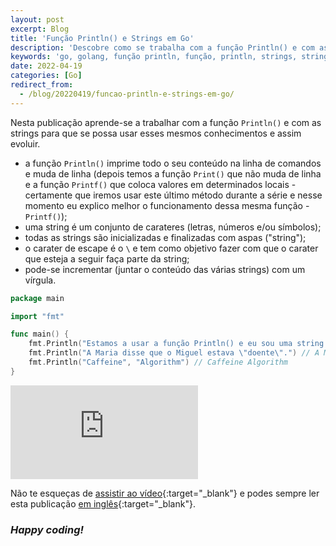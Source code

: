 ```yaml
---
layout: post
excerpt: Blog
title: 'Função Println() e Strings em Go'
description: 'Descobre como se trabalha com a função Println() e com as strings na linguagem de programação Go. Obtém respostas às tuas dúvidas com a teoria e os exemplos apresentados.'
keywords: 'go, golang, função println, função, println, strings, string, publicação'
date: 2022-04-19
categories: [Go]
redirect_from:
  - /blog/20220419/funcao-println-e-strings-em-go/
---
```


Nesta publicação aprende-se a trabalhar com a função `Println()` e com as strings para que se possa usar esses mesmos conhecimentos e assim evoluir.

- a função `Println()` imprime todo o seu conteúdo na linha de comandos e muda de linha (depois temos a função `Print()` que não muda de linha e a função `Printf()` que coloca valores em determinados locais - certamente que iremos usar este último método durante a série e nesse momento eu explico melhor o funcionamento dessa mesma função - `Printf()`);
- uma string é um conjunto de carateres (letras, números e/ou símbolos);
- todas as strings são inicializadas e finalizadas com aspas ("string");
- o carater de escape é o `\` e tem como objetivo fazer com que o carater que esteja a seguir faça parte da string;
- pode-se incrementar (juntar o conteúdo das várias strings) com um vírgula.

```go
package main

import "fmt"

func main() {
	fmt.Println("Estamos a usar a função Println() e eu sou uma string.")
	fmt.Println("A Maria disse que o Miguel estava \"doente\".") // A Maria disse que o Miguel estava "doente".
	fmt.Println("Caffeine", "Algorithm") // Caffeine Algorithm
}
```

<div class="video-container">
  <iframe src="https://www.youtube.com/embed/cCq9DRRNX5A" frameborder="0" allowfullscreen></iframe>
</div>

Não te esqueças de [assistir ao vídeo](https://youtu.be/cCq9DRRNX5A){:target="\_blank"} e podes sempre ler esta publicação [em inglês](https://nelsonsilvadev.com/blog/print-function-and-strings-in-go/){:target="\_blank"}.

### _Happy coding!_
